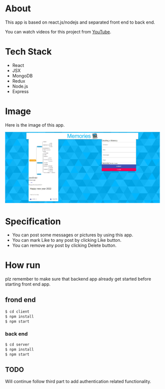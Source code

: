 # About
This app is based on react.js/nodejs and separated front end to back end.

You can watch videos for this project from [YouTube](https://www.youtube.com/watch?v=ngc9gnGgUdA&list=PL2pqmgXLgByKHhVD0p96V-arwnhHVyj-9&index=6).

# Tech Stack
- React
- JSX
- MongoDB
- Redux
- Node.js
- Express

# Image
Here is the image of this app.

![App](https://github.com/Hyman1993/react_mern_memories/blob/main/sample.jpg)

# Specification
- You can post some messages or pictures by using this app.
- You can mark Like to any post by clicking Like button.
- You can remove any post by clicking Delete button.

# How run
plz remember to make sure that backend app already get started before starting front end app.

## frond end
```
$ cd client
$ npm install
$ npm start
```

### back end
```
$ cd server
$ npm install
$ npm start
```

## TODO
Will continue follow third part to add authentication related functionality.
